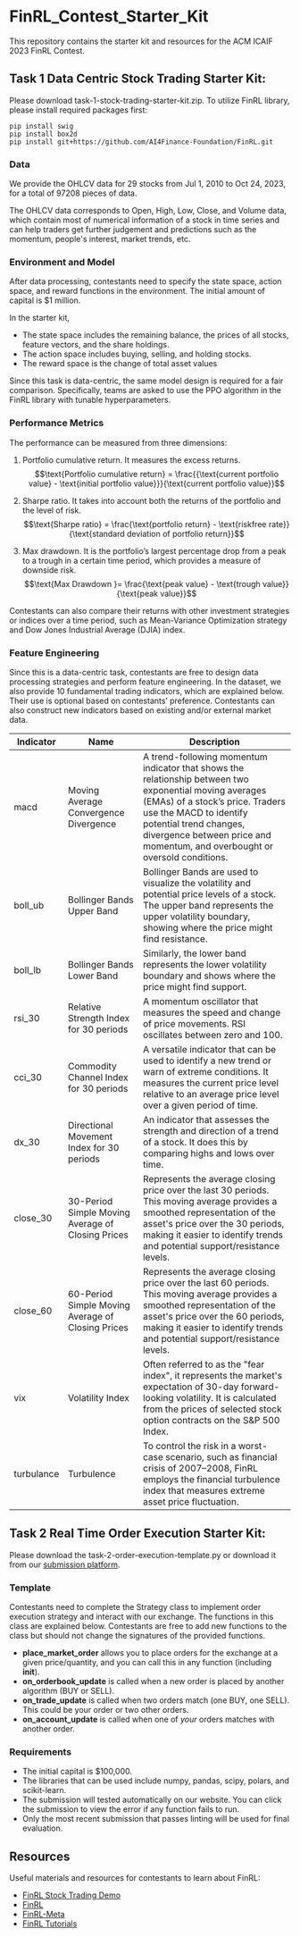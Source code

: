 # FinRL_Contest_Starter_Kit
This repository contains the starter kit and resources for the ACM ICAIF 2023 FinRL Contest.

## Task 1 Data Centric Stock Trading Starter Kit: 
Please download task-1-stock-trading-starter-kit.zip. To utilize FinRL library, please install required packages first:
```
pip install swig
pip install box2d
pip install git+https://github.com/AI4Finance-Foundation/FinRL.git
```
### Data
We provide the OHLCV data for 29 stocks from Jul 1, 2010 to Oct 24, 2023, for a total of 97208 pieces of data. 

The OHLCV data corresponds to Open, High, Low, Close, and Volume data, which contain most of numerical information of a stock in time series and can help traders get further judgement and predictions such as the momentum, people's interest, market trends, etc.

### Environment and Model
After data processing, contestants need to specify the state space, action space, and reward functions in the environment. The initial amount of capital is $1 million.

In the starter kit,
* The state space includes the remaining balance, the prices of all stocks, feature vectors, and the share holdings.
*	The action space includes buying, selling, and holding stocks.
*	The reward space is the change of total asset values

Since this task is data-centric, the same model design is required for a fair comparison. Specifically, teams are asked to use the PPO algorithm in the FinRL library with tunable hyperparameters.

### Performance Metrics
The performance can be measured from three dimensions:
1. Portfolio cumulative return. It measures the excess returns.
$$\text{Portfolio cumulative return} = \frac{{\text{current portfolio value} - \text{initial portfolio value}}}{\text{current portfolio value}}$$

3. Sharpe ratio. It takes into account both the returns of the portfolio and the level of risk.
$$\text{Sharpe ratio} = \frac{\text{portfolio return} - \text{riskfree rate}}{\text{standard deviation of portfolio return}}$$

4. Max drawdown. It is the portfolio’s largest percentage drop from a peak to a trough in a certain time period, which provides a measure of downside risk.
$$\text{Max Drawdown }= \frac{\text{peak value} - \text{trough value}}{\text{peak value}}$$

Contestants can also compare their returns with other investment strategies or indices over a time period, such as Mean-Variance Optimization strategy and Dow Jones Industrial Average (DJIA) index.

### Feature Engineering
Since this is a data-centric task, contestants are free to design data processing strategies and perform feature engineering. In the dataset, we also provide 10 fundamental trading indicators, which are explained below. Their use is optional based on contestants’ preference. Contestants can also construct new indicators based on existing and/or external market data.

| Indicator | Name | Description |
| ----------- |---- |----------- |
| macd | Moving Average Convergence Divergence | A trend-following momentum indicator that shows the relationship between two exponential moving averages (EMAs) of a stock’s price. Traders use the MACD to identify potential trend changes, divergence between price and momentum, and overbought or oversold conditions.|
| boll_ub |Bollinger Bands Upper Band|Bollinger Bands are used to visualize the volatility and potential price levels of a stock. The upper band represents the upper volatility boundary, showing where the price might find resistance.|
| boll_lb |Bollinger Bands Lower Band|Similarly, the lower band represents the lower volatility boundary and shows where the price might find support.|
| rsi_30 |Relative Strength Index for 30 periods|A momentum oscillator that measures the speed and change of price movements. RSI oscillates between zero and 100.|
| cci_30 |Commodity Channel Index for 30 periods|A versatile indicator that can be used to identify a new trend or warn of extreme conditions. It measures the current price level relative to an average price level over a given period of time.|
| dx_30 |Directional Movement Index for 30 periods|An indicator that assesses the strength and direction of a trend of a stock. It does this by comparing highs and lows over time.|
| close_30 |30-Period Simple Moving Average of Closing Prices|Represents the average closing price over the last 30 periods. This moving average provides a smoothed representation of the asset's price over the 30 periods, making it easier to identify trends and potential support/resistance levels.|
| close_60 |60-Period Simple Moving Average of Closing Prices|Represents the average closing price over the last 60 periods. This moving average provides a smoothed representation of the asset's price over the 60 periods, making it easier to identify trends and potential support/resistance levels.|
| vix |Volatility Index|Often referred to as the "fear index", it represents the market's expectation of 30-day forward-looking volatility. It is calculated from the prices of selected stock option contracts on the S&P 500 Index.|
| turbulance |Turbulence|To control the risk in a worst-case scenario, such as financial crisis of 2007–2008, FinRL employs the financial turbulence index that measures extreme asset price fluctuation.|


## Task 2 Real Time Order Execution Starter Kit:
Please download the task-2-order-execution-template.py or download it from our [submission platform](https://finrl-contest-2023.web.app/).

### Template
Contestants need to complete the Strategy class to implement order execution strategy and interact with our exchange. The functions in this class are explained below. Contestants are free to add new functions to the class but should not change the signatures of the provided functions.
* **place_market_order** allows you to place orders for the exchange at a given price/quantity, and you can call this in any function (including __init__). 
* **on_orderbook_update** is called when a new order is placed by another algorithm (BUY or SELL). 
*	**on_trade_update** is called when two orders match (one BUY, one SELL). This could be your order or two other orders. 
*	**on_account_update** is called when one of *your* orders matches with another order.

### Requirements
*	The initial capital is $100,000. 
*	The libraries that can be used include numpy, pandas, scipy, polars, and scikit-learn.
*	The submission will tested automatically on our website. You can click the submission to view the error if any function fails to run.
*	Only the most recent submission that passes linting will be used for final evaluation.

## Resources
Useful materials and resources for contestants to learn about FinRL:
* [FinRL Stock Trading Demo](https://colab.research.google.com/drive/1OuItFmsY8gSDBtQYc3N5X1SD1UjHBQ9b?usp=sharing)
* [FinRL](https://github.com/AI4Finance-Foundation/FinRL)
* [FinRL-Meta](https://github.com/AI4Finance-Foundation/FinRL-Meta)
* [FinRL Tutorials](https://github.com/AI4Finance-Foundation/FinRL-Tutorials)

